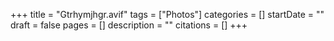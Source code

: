 +++
title = "Gtrhymjhgr.avif"
tags = ["Photos"]
categories = []
startDate = ""
draft = false
pages = []
description = ""
citations = []
+++
